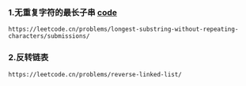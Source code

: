 ### 1.无重复字符的最长子串 [code](code/longest_substring.cpp) 
    
    https://leetcode.cn/problems/longest-substring-without-repeating-characters/submissions/

### 2.反转链表 
    https://leetcode.cn/problems/reverse-linked-list/



